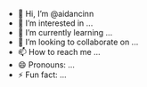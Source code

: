 - 👋 Hi, I’m @aidancinn
- 👀 I’m interested in ...
- 🌱 I’m currently learning ...
- 💞️ I’m looking to collaborate on ...
- 📫 How to reach me ...
- 😄 Pronouns: ...
- ⚡ Fun fact: ...

<!---
aidancinn/aidancinn is a ✨ special ✨ repository because its `README.md` (this file) appears on your GitHub profile.
You can click the Preview link to take a look at your changes.
--->
